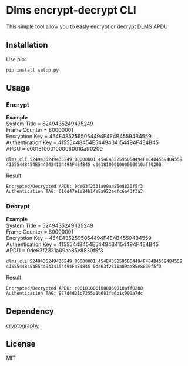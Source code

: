 # Dlms encrypt-decrypt CLI
This simple tool allow you to easly encrypt or decrypt DLMS APDU

## Installation
Use pip:
```
pip install setup.py
```
## Usage
### Encrypt
**Example**\
System Title = 5249435249435249\
Frame Counter = 80000001\
Encryption Key = 454E4352595054494F4E4B45594B4559\
Authentication Key = 41555448454E5449434154494F4E4B45\
APDU = c001810001000060010aff0200
```
dlms_cli 5249435249435249 80000001 454E4352595054494F4E4B45594B4559 41555448454E5449434154494F4E4B45 c001810001000060010aff0200
```
Result
```
Encrypted/Decrypted APDU: 0de63f2331a09aa85e8830f5f3
Authentication TAG: 610d47e1e24b14e8a022aefc6a43f3a3
```
### Decrypt
**Example**\
System Title = 5249435249435249\
Frame Counter = 80000001\
Encryption Key = 454E4352595054494F4E4B45594B4559\
Authentication Key = 41555448454E5449434154494F4E4B45\
APDU = 0de63f2331a09aa85e8830f5f3
```
dlms_cli 5249435249435249 80000001 454E4352595054494F4E4B45594B4559 41555448454E5449434154494F4E4B45 0de63f2331a09aa85e8830f5f3
```
Result
```
Encrypted/Decrypted APDU: c001810001000060010aff0200
Authentication TAG: 977d4d21b7255a1b681fe6b1c902a7dc
```
## Dependency
[cryptography](https://github.com/pyca/cryptography)

## License
MIT